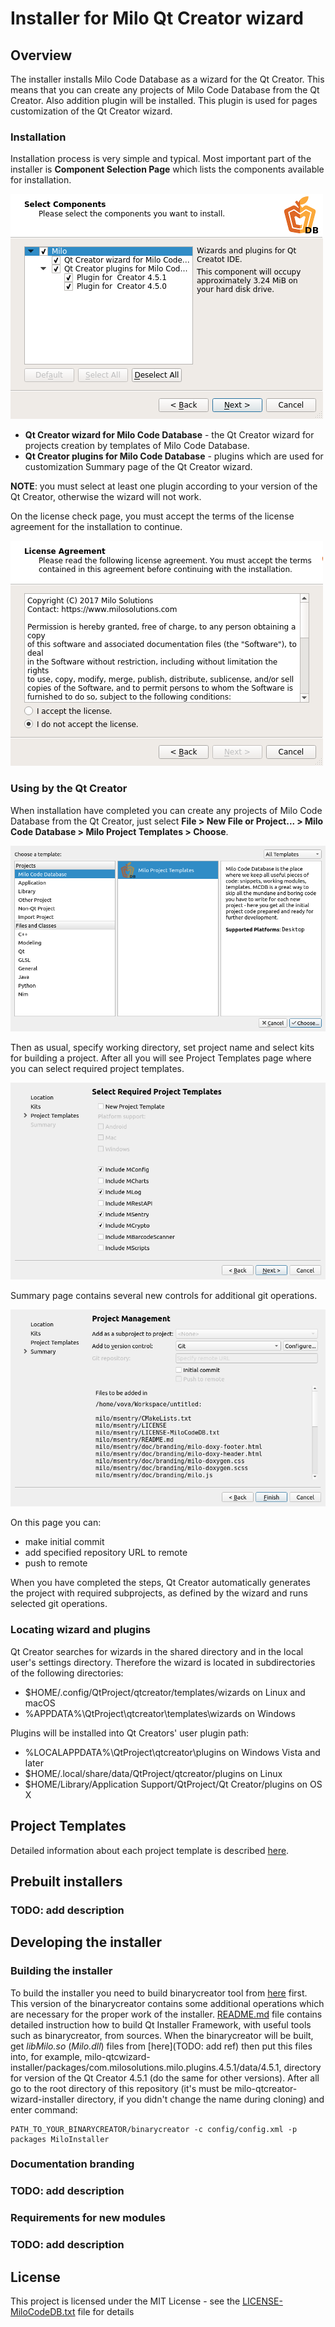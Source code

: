 # Installer for Milo Qt Creator wizard

## Overview

The installer installs Milo Code Database as a wizard for the Qt Creator. This means that you can create any projects of Milo Code Database from the Qt Creator.
Also addition plugin will be installed. This plugin is used for pages customization of the Qt Creator wizard.


### Installation

Installation process is very simple and typical. Most important part of the installer is **Component Selection Page** which lists the components available for installation.

![Component Selection Page](doc/img/components_page.png "Component Selection Page")

* **Qt Creator wizard for Milo Code Database** - the Qt Creator wizard for projects creation by templates of Milo Code Database. 
* **Qt Creator plugins for Milo Code Database** - plugins which are used for customization Summary page of the Qt Creator wizard.

**NOTE**: you must select at least one plugin according to your version of the Qt Creator, otherwise the wizard will not work.

On the license check page, you must accept the terms of the license agreement for the installation to continue.

![License Agreement Page](doc/img/license_page.png "License Agreement Page")


### Using by the Qt Creator

When installation have completed you can create any projects of Milo Code Database from the Qt Creator, just select **File > New File or Project... > Milo Code Database > Milo Project Templates > Choose**.

![New File or Project dialog](doc/img/new_file_or_project_dlg.png "MCDB in New File or Project dialog")

Then as usual, specify working directory, set project name and select kits for building a project. After all you will see Project Templates page where you can select required project templates.

![Project Templates page](doc/img/project_templates_page.png "Project Templates page")

Summary page contains several new controls for additional git operations.

![Summary page](doc/img/summary_page.png "Custom Summary page")

On this page you can:

* make initial commit
* add specified repository URL to remote
* push to remote

When you have completed the steps, Qt Creator automatically generates the project with required subprojects, as defined by the wizard and runs selected git operations.


### Locating wizard and plugins

Qt Creator searches for wizards in the shared directory and in the local user's settings directory. Therefore the wizard is located in subdirectories of the following directories:

* $HOME/.config/QtProject/qtcreator/templates/wizards on Linux and macOS
* %APPDATA%\QtProject\qtcreator\templates\wizards on Windows

Plugins will be installed into Qt Creators' user plugin path:

* %LOCALAPPDATA%\QtProject\qtcreator\plugins on Windows Vista and later
* $HOME/.local/share/data/QtProject/qtcreator/plugins on Linux
* $HOME/Library/Application Support/QtProject/Qt Creator/plugins on OS X


## Project Templates

Detailed information about each project template is described [here](https://docs.milosolutions.com/milo-code-db/main/subprojects.html).


## Prebuilt installers
### TODO: add description


## Developing the installer

### Building the installer

To build the installer you need to build binarycreator tool from [here](https://github.com/VMironiuk/installer-framework.git) first. This version of the binarycreator contains some additional operations which are necessary for the proper work of the installer. [README.md](https://github.com/VMironiuk/installer-framework/blob/master/README) file contains detailed instruction how to build Qt Installer Framework, with useful tools such as binarycreator, from sources.
When the binarycreator will be built, get *libMilo.so* (*Milo.dll*) files from [here](TODO: add ref) then put this files into, for example, milo-qtcwizard-installer/packages/com.milosolutions.milo.plugins.4.5.1/data/4.5.1, directory for version of the Qt Creator 4.5.1 (do the same for other versions).
After all go to the root directory of this repository (it's must be milo-qtcreator-wizard-installer directory, if you didn't change the name during cloning) and enter command:
```
PATH_TO_YOUR_BINARYCREATOR/binarycreator -c config/config.xml -p packages MiloInstaller
```


### Documentation branding
### TODO: add description


### Requirements for new modules
### TODO: add description


## License

This project is licensed under the MIT License - see the [LICENSE-MiloCodeDB.txt](LICENSE-MiloCodeDB.txt) file for details
